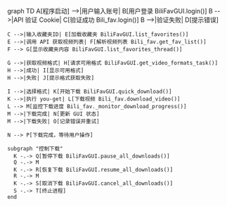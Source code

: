 graph TD
    A[程序启动] -->|用户输入账号| B[用户登录 BiliFavGUI.login()]
    B -->|API 验证 Cookie| C[验证成功 Bili_fav.login()]
    B -->|验证失败| D[提示错误]

    C -->|输入收藏夹ID| E[加载收藏夹 BiliFavGUI.list_favorites()]
    E -->|调用 API 获取视频列表| F[解析视频列表 Bili_fav.get_fav_list()]
    F --> G[显示收藏夹内容 BiliFavGUI.list_favorites_thread()]

    G -->|获取视频格式| H[请求可用格式 BiliFavGUI.get_video_formats_task()]
    H -->|成功| I[显示可用格式]
    H -->|失败| J[提示格式获取失败]

    I -->|选择格式| K[开始下载 BiliFavGUI.quick_download()]
    K -->|执行 you-get| L[下载视频 Bili_fav.download_video()]
    L --> M[监控下载进度 Bili_fav._monitor_download_progress()]
    M -->|下载完成| N[更新 GUI 状态]
    M -->|下载失败| O[记录错误并重试]

    N --> P[下载完成，等待用户操作]

    subgraph "控制下载"
      K -.-> Q[暂停下载 BiliFavGUI.pause_all_downloads()]
      Q -.-> M
      K -.-> R[恢复下载 BiliFavGUI.resume_all_downloads()]
      R -.-> M
      K -.-> S[取消下载 BiliFavGUI.cancel_all_downloads()]
      S -.-> T[终止进程]
    end
